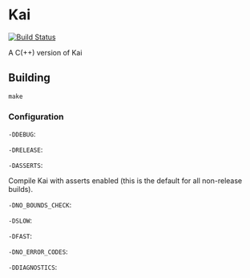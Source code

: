 # Kai

[![Build Status](https://travis-ci.org/kai-language/kai-c.svg?branch=master)](https://travis-ci.org/kai-language/kai-c)

A C(++) version of Kai

## Building
```
make
```

### Configuration

`-DDEBUG`:

`-DRELEASE`:

`-DASSERTS`:

Compile Kai with asserts enabled (this is the default for all non-release builds).

`-DNO_BOUNDS_CHECK`:

`-DSLOW`:

`-DFAST`:

`-DNO_ERROR_CODES`:

`-DDIAGNOSTICS`:
